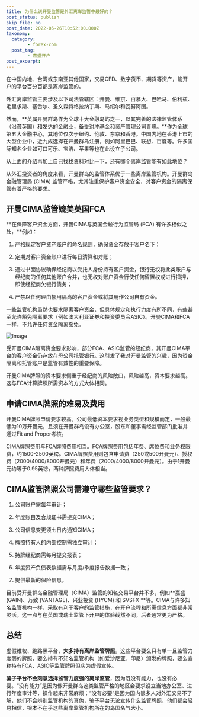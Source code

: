 ```yaml
---
title: 为什么说开曼监管是外汇离岸监管中最好的？
post_status: publish
skip_file: no
post_date: 2022-05-26T10:52:00.000Z
taxonomy:
  category:
        - forex-com
  post_tag:
        - 嘉盛开户
post_excerpt: 
---
```

在中国内地、台湾或东南亚其他国家，交易CFD、数字货币、期货等资产，能开户的平台百分百都是离岸监管的。

外汇离岸监管主要涉及以下司法管辖区：开曼、维京、百慕大、巴哈马、伯利兹、毛里求斯、塞舌尔、圣文森特格拉纳丁斯、马绍尔和瓦努阿图。

然而，**英属开曼群岛作为全球十大金融岛屿之一，以其完善的法律监管体系（沿袭英国）和发达的金融业，备受对冲基金和资产管理公司青睐。**作为全球第五大金融中心，其地位仅次于纽约、伦敦、东京和香港。中国内地在香港上市的大型企业中，近九成选择在开曼群岛注册，例如阿里巴巴、联想、百度等。许多国际知名企业如可口可乐、宝洁、苹果等也在此设立子公司。

从上面的介绍再加上自己找找资料对比一下，还有哪个离岸监管能有如此地位？

从外汇投资者的角度来看，开曼群岛的监管体系优于一些离岸监管机构。开曼群岛金融管理局 (CIMA) 监管严格，尤其注重保护客户资金安全，对客户资金的隔离保管有着严格的要求。

## 开曼CIMA监管媲美英国FCA

**在保障客户资金方面，开曼CIMA与英国金融行为监管局 (FCA) 有许多相似之处，**例如：

1. 严格规定客户资产账户的命名规则，确保资金存放于客户名下；

1. 定期对客户资金账户进行每日清算和对账；

1. 通过书面协议确保经纪商以受托人身份持有客户资金，银行无权将此类账户与经纪商的任何其他账户合并，也无权对账户资金行使任何留置权或进行扣押，即使经纪商欠银行债务；

1. 严禁以任何理由挪用隔离的客户资金或将其用作公司自有资金。

一些监管机构虽然也要求隔离客户资金，但具体规定和执行力度有所不同，有些甚至允许豁免隔离要求（例如澳大利亚证券和投资委员会ASIC）。开曼CIMA和FCA一样，不允许任何资金隔离豁免。

![Image](https://prod-files-secure.s3.us-west-2.amazonaws.com/39ed1227-6d7d-4570-be36-9ccd4a2c4241/bd849744-3fcb-4a37-8312-357962c8f065/image.png?X-Amz-Algorithm=AWS4-HMAC-SHA256&X-Amz-Content-Sha256=UNSIGNED-PAYLOAD&X-Amz-Credential=ASIAZI2LB466VP4YV5FC%2F20250317%2Fus-west-2%2Fs3%2Faws4_request&X-Amz-Date=20250317T041346Z&X-Amz-Expires=3600&X-Amz-Security-Token=IQoJb3JpZ2luX2VjEOT%2F%2F%2F%2F%2F%2F%2F%2F%2F%2FwEaCXVzLXdlc3QtMiJHMEUCIQDsDWWNHZnsWl9kBYC6K36u2RKbFpUgKot8EkceKnJcRgIgeZbr0%2BU7BG97BMwK8fQt53FBN7nVv%2Bo8PMFe0%2FzX2JUq%2FwMIPRAAGgw2Mzc0MjMxODM4MDUiDCmYPYL%2BtcKV%2FqE8wyrcA%2BX2LfIbBk9sZryxbavW9foSTdBXYinsSWQ%2BKUx4vCkBPR%2F2IPECmtD0RG9RzJ8DuER6CRDxb1E2C%2BVgEDag%2F%2Bi15qISXmc4oZViVH127ZPsEs3e0Rid4CA6EXyq9rPm8xVr7AaaZD91g%2BQfA6Z9YsNWHc64HJ4%2FF%2F%2FF4YzF8mKURa0RGHhtHbugVpLam3lLi%2F4osZ9odqHr7kCWqy0EzbDJQYLXcbAm2shW65BYfkT%2BFIUEmkAOPVyWeULdi3fEKEAIeR6lUY%2B5gUz268O409UaG6ih499BvnE4CEfC7BYoIA1KdR9nbdrTvydLpxGfJHApg9zxoLIbTrUJEKK5jBKYFUVkJ9B2Ypxtoyid%2F3YOZh5t5KuqzgJoQPDJ%2FVtZT%2BVJ5tuLSyRe0PyN8SholbAwYYXF0mZZHwRlCN5LsiKMeSJ0t9e7WYir23Fpm6i1MabXoJHJ1qM1wtYDeLvmecf5QxRZv%2Fpz%2BeMrZ17M77sa3yTX%2FjjD9CbJdMNFLgqPpLbt2rkfVhF82xo14vhb%2FwHH7ySxB4CEcHMQKwo6%2FovUpxwckgk3SnjZKUnZOXoT7jkHEqdGfbNXYqbbr8vpmRwkCNXlijGkgYdExK1dORmEj0qzhvgDjCnhgCbOMKu73r4GOqUBREBnYYHXyv0GDdyoOZUx5shaSNzSOCiEgDLkti89kE6B6xdJYEtTGefLK%2FEPDQ9WFobo3nMwm7U4hDCcVtSQVv1snVRRQ%2FVOoxB35P74eKOO0xzejnULyOiv%2F8Lot8W0qygWedpIem%2BkACeMI4fY%2Bj2g0rPu7mjYvUDS%2BT%2FqZMzGU0Tpq0qh0%2FTWJuu6a0e%2FN8uJG4QwWQOCoOrXTAHSZ%2B15BuVL&X-Amz-Signature=5cac73f7d4befba6b98c9f49bb22af537a0a5228a1cd94a66f8ebcb7cdc294a7&X-Amz-SignedHeaders=host&x-id=GetObject)

受开曼CIMA隔离资金要求影响，部分FCA、ASIC监管的经纪商，其开曼CIMA平台的客户资金仍存放在母公司托管银行。这引发了我对开曼监管的兴趣，因为资金隔离和托管账户是监管有效性的重要保障。

开曼CIMA牌照的资本要求侧重于经纪商的风险敞口，风险越高，资本要求越高。这与FCA计算牌照所需资本的方式大体相同。

## **申请CIMA牌照的难易及费用**

开曼CIMA牌照申请要求较高。公司最低资本要求视业务类型和规模而定，一般最低为10万开曼元，且须在开曼群岛设有办公室，股东和董事需经监管部门批准并通过Fit and Proper考核。

CIMA牌照费用与FCA牌照费用相当。FCA牌照费用包括年费、席位费和业务权限费，约1500-2500英镑。CIMA牌照费用则包含申请费（250或500开曼元）、授权费（2000/4000/8000开曼元）和年费（2000/4000/8000开曼元）。由于1开曼元约等于0.95英镑，两种牌照费用大体相当。

## CIMA监管牌照公司需遵守哪些监管要求？

1. 公司账户需每年审计；

1. 年度账目及合规证书需提交CIMA；

1. 公司信息变更须七日内通知CIMA；

1. 牌照持有人的内部控制需独立审计；

1. 持牌经纪商需每月提交报表；

1. 年度资产负债表数据需与月度/季度报告数据一致；

1. 提供最新的保险信息。

目前受开曼群岛金融管理局（CIMA）监管的知名交易平台并不多，例如**嘉盛 (GAIN)、万致 (VANTAGE)、兴业投资 (HYCM) 和 SVSFX **等。CIMA与许多知名监管机构一样，采取有利于客户的监管措施，在开户流程和所需信息方面都非常灵活。这一点与在英国或瑞士监管下开户的体验截然不同，后者通常更为严格。

## 总结

虚假维权、跑路黑平台，**大多持有离岸监管牌照**。这些平台要么只有单一且监管力度弱的牌照，要么持有不知名监管机构（如爱沙尼亚、印尼）颁发的牌照，要么宣称持有FCA、ASIC等监管牌照但实为虚假宣传。

**骗子平台不会刻意选择监管力度强的离岸监管**，因为既没有能力，也没有必要。“没有能力”是因为像开曼群岛这类监管严格的地区会要求设立当地办公室、进行年度审计等，操作起来非常麻烦；“没有必要”是因为国内很多人对外汇交易不了解，他们不会辨别监管机构的真伪，骗子平台无论宣传什么监管牌照，他们都会轻易相信，根本不在乎这些离岸监管机构所在的岛国名气大小。